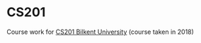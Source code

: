 # CS201
Course work for [CS201 Bilkent University](http://www.cs.bilkent.edu.tr/~gunduz/teaching/cs201/) (course taken in 2018)
